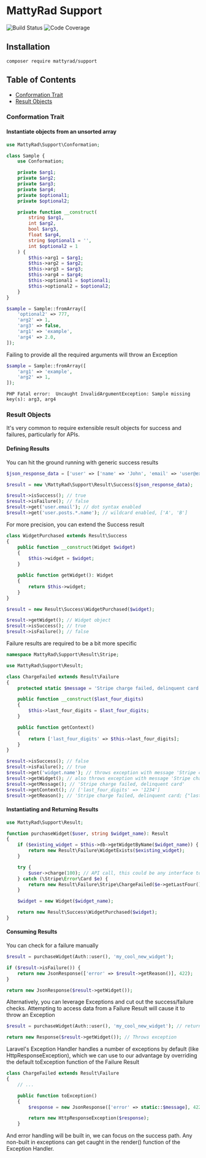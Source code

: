 # MattyRad Support

![Build Status](https://api.travis-ci.org/MattyRad/support.png?branch=master) ![Code Coverage](https://img.shields.io/codecov/c/github/mattyrad/support.svg)

## Installation

`composer require mattyrad/support`

## Table of Contents

- [Conformation Trait](#conformation-trait)
- [Result Objects](#result-objects)

### Conformation Trait
#### Instantiate objects from an unsorted array

```php
use MattyRad\Support\Conformation;

class Sample {
    use Conformation;

    private $arg1;
    private $arg2;
    private $arg3;
    private $arg4;
    private $optional1;
    private $optional2;

    private function __construct(
        string $arg1,
        int $arg2,
        bool $arg3,
        float $arg4,
        string $optional1 = '',
        int $optional2 = 1
    ) {
        $this->arg1 = $arg1;
        $this->arg2 = $arg2;
        $this->arg3 = $arg3;
        $this->arg4 = $arg4;
        $this->optional1 = $optional1;
        $this->optional2 = $optional2;
    }
}
```

```php
$sample = Sample::fromArray([
    'optional2' => 777,
    'arg2' => 1,
    'arg3' => false,
    'arg1' => 'example',
    'arg4' => 2.0,
]);
```

Failing to provide all the required arguments will throw an Exception

```php
$sample = Sample::fromArray([
    'arg1' => 'example',
    'arg2' => 1,
]);
```
`PHP Fatal error:  Uncaught InvalidArgumentException: Sample missing key(s): arg3, arg4`

### Result Objects

It's very common to require extensible result objects for success and failures, particularly for APIs.

#### Defining Results

You can hit the ground running with generic success results

```php
$json_response_data = ['user' => ['name' => 'John', 'email' => 'user@example.com', 'posts' => [['name' => 'A'], ['name' => 'B']]]];

$result = new \MattyRad\Support\Result\Success($json_response_data);

$result->isSuccess(); // true
$result->isFailure(); // false
$result->get('user.email'); // dot syntax enabled
$result->get('user.posts.*.name'); // wildcard enabled, ['A', 'B']
```

For more precision, you can extend the Success result
```php
class WidgetPurchased extends Result\Success
{
    public function __construct(Widget $widget)
    {
        $this->widget = $widget;
    }

    public function getWidget(): Widget
    {
        return $this->widget;
    }
}

$result = new Result\Success\WidgetPurchased($widget);

$result->getWidget(); // Widget object
$result->isSuccess(); // true
$result->isFailure(); // false
```

Failure results are required to be a bit more specific

```php
namespace MattyRad\Support\Result\Stripe;

use MattyRad\Support\Result;

class ChargeFailed extends Result\Failure
{
    protected static $message = 'Stripe charge failed, delinquent card';

    public function __construct($last_four_digits)
    {
        $this->last_four_digits = $last_four_digits;
    }

    public function getContext()
    {
        return ['last_four_digits' => $this->last_four_digits];
    }
}

$result->isSuccess(); // false
$result->isFailure(); // true
$result->get('widget.name'); // throws exception with message 'Stripe charge failed, delinquent card'
$result->getWidget(); // also throws exception with message 'Stripe charge failed, delinquent card'
$result->getMessage(); // 'Stripe charge failed, delinquent card'
$result->getContext(); // ['last_four_digits' => '1234']
$result->getReason(); // 'Stripe charge failed, delinquent card; {"last_four_digits":"1234"}'
```

#### Instantiating and Returning Results

```php
use MattyRad\Support\Result;

function purchaseWidget($user, string $widget_name): Result
{
    if ($existing_widget = $this->db->getWidgetByName($widget_name)) {
        return new Result\Failure\WidgetExists($existing_widget);
    }

    try {
        $user->charge(100); // API call, this could be any interface to stripe
    } catch (\Stripe\Error\Card $e) {
        return new Result\Failure\Stripe\ChargeFailed($e->getLastFour()); // pretend that getLastFour exists
    }

    $widget = new Widget($widget_name);

    return new Result\Success\WidgetPurchased($widget);
}
```

#### Consuming Results

You can check for a failure manually

```php
$result = purchaseWidget(Auth::user(), 'my_cool_new_widget');

if ($result->isFailure()) {
    return new JsonResponse(['error' => $result->getReason()], 422);
}

return new JsonResponse($result->getWidget());
```

Alternatively, you can leverage Exceptions and cut out the success/failure checks. Attempting to access data from a Failure Result will cause it to throw an Exception

```php
$result = purchaseWidget(Auth::user(), 'my_cool_new_widget'); // returns ChargeFailed

return new Response($result->getWidget()); // Throws exception
```

Laravel's Exception Handler handles a number of exceptions by default (like HttpResponseException), which we can use to our advantage by overriding the default toException function of the Failure Result

```php
class ChargeFailed extends Result\Failure
{
    // ...

    public function toException()
    {
        $response = new JsonResponse(['error' => static::$message], 422);

        return new HttpResponseException($response);
    }
```

And error handling will be built in, we can focus on the success path. Any non-built in exceptions can get caught in the render() function of the Exception Handler.
